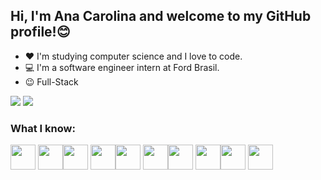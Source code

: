 ## Hi, I'm Ana Carolina and welcome to my GitHub profile!😊

- ❤️ I'm studying computer science and I love to code.
- 💻 I'm a software engineer intern at Ford Brasil.
- 😉 Full-Stack

<div>
<a href="https://www.linkedin.com/in/anacarolinagarciac/" target="_blank"><img src="https://img.shields.io/badge/-LinkedIn-%230077B5?style=for-the-badge&logo=linkedin&logoColor=white" target="_blank"></a>
<a href="https://instagram.com/ana_ccher" target="_blank"><img src="https://img.shields.io/badge/-Instagram-%23E4405F?style=for-the-badge&logo=instagram&logoColor=white" target="_blank"></a>
</div>

### What I know:
<img src="https://www.ativasoft.com.br/blog/wp-content/uploads/2018/01/java_icon.png" width="40" height="40"/> <img src="https://image.pngaaa.com/552/2459552-middle.png" width="40" height="40"/><img src="https://e7.pngegg.com/pngimages/620/322/png-clipart-angularjs-ruby-on-rails-typescript-web-application-icon-hacker-angle-triangle.png" width="40" height="40"/> <img src="https://flyclipart.com/thumb2/mongodb-atlas-hits-amazon-web-services-marketplace-499956.png" width="40" height="40"/><img src="https://pngset.com/images/mysql-logo-sea-life-animal-mammal-transparent-png-2425824.png" width="40" height="40"/> <img src="https://cdn.icon-icons.com/icons2/2415/PNG/512/c_original_logo_icon_146611.png" width="40" height="40"/><img src="https://img2.gratispng.com/20180330/owe/kisspng-html-logo-world-wide-web-consortium-coding-5abed048b59401.6404065315224546007438.jpg" width="40" height="40"/> <img src="https://cdn.iconscout.com/icon/free/png-256/javascript-2038874-1720087.png" width="40" height="40"/><img src="https://cdn.icon-icons.com/icons2/2415/PNG/512/typescript_original_logo_icon_146317.png" width="40" height="40"/> <img src="https://cdn-icons-png.flaticon.com/512/5968/5968242.png" width="40" height="40"/>
